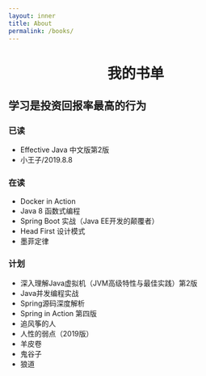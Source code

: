 ```yaml
---
layout: inner
title: About
permalink: /books/
---
```


 <center>
     <h1>我的书单</h1>
 </center>

## 学习是投资回报率最高的行为

### 已读
   - Effective Java 中文版第2版
   - 小王子/2019.8.8

### 在读
   - Docker in Action
   - Java 8 函数式编程
   - Spring Boot 实战（Java EE开发的颠覆者）
   - Head First 设计模式
   - 墨菲定律

### 计划
   - 深入理解Java虚拟机（JVM高级特性与最佳实践）第2版
   - Java并发编程实战
   - Spring源码深度解析
   - Spring in Action 第四版
   - 追风筝的人
   - 人性的弱点（2019版）
   - 羊皮卷
   - 鬼谷子
   - 狼道

